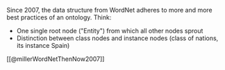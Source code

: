 Since 2007, the data structure from WordNet adheres to more and more best practices of an ontology. Think:
- One single root node ("Entity") from which all other nodes sprout
- Distinction between class nodes and instance nodes (class of nations, its instance Spain)

[[@millerWordNetThenNow2007]]